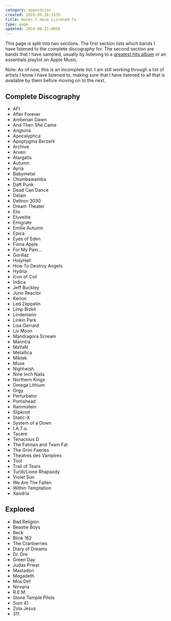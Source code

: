 ```yaml
---
category: appendices
created: 2019.05.16:1535
title: Bands I Have Listened To
type: page
updated: 2019.08.21:0950
---
```


This page is split into two sections. The first section lists which bands I have listened to the complete discography for. The second section are bands that I have sampled, usually by listening to a [greatest hits album](https://en.wikipedia.org/wiki/Greatest_hits_album) or an essentials playlist on Apple Music.

Note: As of now, this is an incomplete list. I am still working through a list of artists I know I have listened to, making sure that I have listened to all that is available by them before moving on to the next.

## Complete Discography

- AFI
- After Forever
- Amberian Dawn
- And Then She Came
- Angtoria
- Apocalyptica
- Apoptygma Berzerk
- Archive
- Arven
- Atargatis
- Autumn
- Ayria
- Babymetal
- Chumbawamba
- Daft Punk
- Dead Can Dance
- Delain
- Deltron 3030
- Dream Theater
- Elis
- Eluveitie
- Emigrate
- Emilie Autumn
- Epica
- Eyes of Eden
- Fiona Apple
- For My Pain...
- Gorillaz
- HolyHell
- How To Destroy Angels
- Hydria
- Icon of Coil
- Indica
- Jeff Buckley
- Juno Reactor
- Kerion
- Led Zeppelin
- Limp Bizkit
- Lindemann
- Linkin Park
- Lisa Gerrard
- Liv Moon
- Mandragora Scream
- Manntra
- MaYaN
- Metallica
- Miktek
- Muse
- Nightwish
- Nine Inch Nails
- Northern Kings
- Omega Lithium
- Orgy
- Perturbator
- Portishead
- Rammstein
- Slipknot
- Static-X
- System of a Down
- t.A.T.u.
- Tacere
- Tenacious D
- The Fatman and Team Fat
- The Grim Faeries
- Theatres des Vampires
- Tool
- Trail of Tears
- Turilli/Lione Rhapsody
- Violet Sun
- We Are The Fallen
- Within Temptation
- Xandria

## Explored

- Bad Religion
- Beastie Boys
- Beck
- Blink 182
- The Cranberries
- Diary of Dreams
- Dr. Dre
- Green Day
- Judas Priest
- Mastadon
- Megadeth
- Mos Def
- Nirvana
- R.E.M.
- Stone Temple Pilots
- Sum 41
- Zola Jesus
- 311

